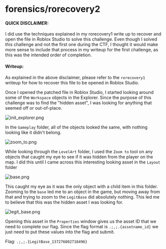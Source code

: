 # forensics/rorecovery2

#### QUICK DISCLAIMER:
I did use the techniques explained in my rorecovery1 write up to recover and open the file in Roblox Studio to solve this challenge. Even though I solved this challenge and not the first one during the CTF, I thought it would make more sense to include that process in my writeup for the first challenge, as this was the intended order of completion.

#### Writeup:
As explained in the above disclaimer, please refer to the `rorecovery1` writeup for how to recover this file to be opened in Roblox Studio.

Once I opened the patched file in Roblox Studio, I started looking around some of the `Workspace` objects in the Explorer. Since the purpose of this challenge was to find the "hidden asset", I was looking for anything that seemed off or out-of-place.

![init_explorer.png](https://github.com/Cl4r1ty-1/CTF/blob/main/smileyCTF%202025/images/init_explorer.png?raw=true)

In the `Gameplay` folder, all of the objects looked the same, with nothing looking like it didn't belong.

![zoom_to.png](https://github.com/Cl4r1ty-1/CTF/blob/main/smileyCTF%202025/images/zoom_to.png?raw=true)

While looking through the `LevelArt` folder, I used the `Zoom to` tool on any objects that caught my eye to see if it was hidden from the player on the map. I did this until I came across this interesting looking asset in the `Layout` folder

![base.png](https://github.com/Cl4r1ty-1/CTF/blob/main/smileyCTF%202025/images/base.png?raw=true)

This caught my eye as it was the only object with a child item in this folder. Zooming to the `base` led me to an object in the game, but moving away from that and trying to zoom to the `LegitBase` did absolutely nothing. This led me to believe that this was the hidden asset I was looking for.

![legit_base.png](https://github.com/Cl4r1ty-1/CTF/blob/main/smileyCTF%202025/images/legit_base.png?raw=true)

Opening this asset in the `Properties` window gives us the asset ID that we need to complete our flag. Since the flag format is `.;,;.{assetname_id}` we just need to put these values into the flag and submit.

Flag: `.;,;.{LegitBase_137276802718496}`
